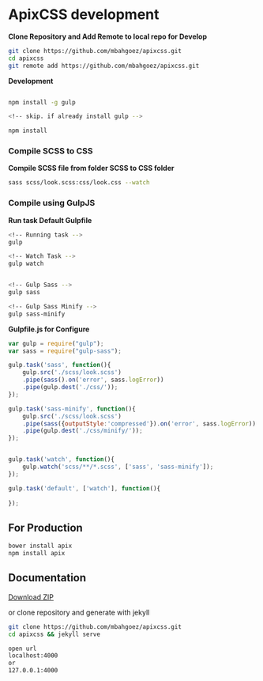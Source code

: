 # ApixCSS development

**Clone Repository and Add Remote to local repo for Develop**
```bash
git clone https://github.com/mbahgoez/apixcss.git
cd apixcss
git remote add https://github.com/mbahgoez/apixcss.git
```

**Development**
```bash

npm install -g gulp

<!-- skip. if already install gulp -->

npm install
```


### Compile SCSS to CSS

**Compile SCSS file from folder SCSS to CSS folder**
```bash
sass scss/look.scss:css/look.css --watch
```



### Compile using GulpJS
**Run task Default Gulpfile**



```bash
<!-- Running task -->
gulp

<!-- Watch Task -->
gulp watch


<!-- Gulp Sass -->
gulp sass

<!-- Gulp Sass Minify -->
gulp sass-minify

```



**Gulpfile.js for Configure**

```javascript
var gulp = require("gulp");
var sass = require("gulp-sass");

gulp.task('sass', function(){
    gulp.src('./scss/look.scss')
    .pipe(sass().on('error', sass.logError))
    .pipe(gulp.dest('./css/'));
});

gulp.task('sass-minify', function(){
    gulp.src('./scss/look.scss')
    .pipe(sass({outputStyle:'compressed'}).on('error', sass.logError))
    .pipe(gulp.dest('./css/minify/'));
});


gulp.task('watch', function(){
    gulp.watch('scss/**/*.scss', ['sass', 'sass-minify']);
});

gulp.task('default', ['watch'], function(){
    
});
```



## For Production
```bash
bower install apix
npm install apix
```


## Documentation
[Download ZIP](http://github.io)

or clone repository and generate with jekyll

```bash
git clone https://github.com/mbahgoez/apixcss.git
cd apixcss && jekyll serve

open url 
localhost:4000
or
127.0.0.1:4000
```